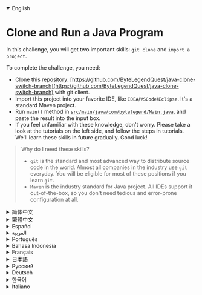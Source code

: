 <details open='true'>
<summary>English</summary>

# Clone and Run a Java Program

In this challenge, you will get two important skills: `git clone` and `import a project`.

To complete the challenge, you need:
- Clone this repository: [https://github.com/ByteLegendQuest/java-clone-switch-branch](https://github.com/ByteLegendQuest/java-clone-switch-branch) with git client.
- Import this project into your favorite IDE, like `IDEA`/`VSCode`/`Eclipse`. It's a standard Maven project.
- Run `main()` method in [`src/main/java/com/bytelegend/Main.java`](https://github.com/ByteLegendQuest/java-clone-switch-branch/blob/main/src/main/java/com/bytelegend/Main.java),
  and paste the result into the input box.
- If you feel unfamiliar with these knowledge, don't worry. Please take a look at the tutorials on the left side, and follow the steps in tutorials.
  We'll learn these skills in future gradually. Good luck!

> Why do I need these skills?
> - `git` is the standard and most advanced way to distribute source code in the world. Almost all companies in the industry use `git` everyday.
>   You will be eligible for most of these positions if you learn `git`.
> - `Maven` is the industry standard for Java project. All IDEs support it out-of-the-box, so you don't need tedious and error-prone configuration at all.
</details>
<details>
<summary>简体中文</summary>

# Clone并运行一个Java程序

在这个挑战中，你会学习到两个至关重要的技能：`git clone`与`导入Java项目`。

要完成挑战，你需要：
- 使用`git`客户端Clone[这个仓库：https://github.com/ByteLegendQuest/java-clone-switch-branch](https://github.com/ByteLegendQuest/java-clone-switch-branch)。
  - 如果你直接访问GitHub有困难（如超时、报错、速度缓慢等），可以Clone我们在中国大陆的镜像`https://git.bytelegend.com/ByteLegendQuest/java-clone-switch-branch`。
- 将该项目导入你喜欢的IDE，如`IDEA`/`VSCode`/`Eclipse`，它是一个标准的Maven项目。
  - 我们在仓库中内置了阿里云Maven中央仓库镜像，你只需点击下图中的按钮即可一键开启，无需任何费时、费力、易出错的本地镜像配置。
  ![switch-aliyun-maven-profile](https://raw.githubusercontent.com/ByteLegendQuest/java-clone-switch-branch/main/docs/zh/switch-aliyun-maven-profile.png)
- 运行[`src/main/java/com/bytelegend/Main.java`](https://github.com/ByteLegendQuest/java-clone-switch-branch/blob/main/src/main/java/com/bytelegend/Main.java)
  中的`main()`方法，并将答案贴到输入框里。
- 如果这些知识让你感到陌生和恐惧，没关系，请查看左边的教程，按照教程的详细一步步完成，我们会在学习中逐步掌握这些知识，加油！

> 为什么我需要了解这些知识？
> - `git`是当今世界上标准的、最先进的源代码分发方式，业界几乎所有的公司都使用`git`进行日常工作。掌握这项技能，你就能胜任这世界上绝大多数的编程岗位。
>   - 如果未来有人告诉你他们的源代码是通过下载zip包、拷贝甚至聊天工具发送的，告诉他们，`git`才是更加正确、高效的方式。
> - `Maven`是Java项目结构的业界标准，所有的IDE都原生支持，无需麻烦、低效、易出错的手工配置。
>   - 如果有人告诉你使用各种手工方式创建、打开项目，然后手动下载、添加各种各样的依赖包，告诉他们，`Maven`才是更加正确、高效的方式。
>   - 在你了解`Maven`之前，请不要胡乱修改本地的Maven配置，如镜像等。我们的镜像配置直接放在了项目里，开箱即用，无需任何费时、费力、易出错的本地镜像配置。
</details>
<details>
<summary>繁體中文</summary>

<h1>克隆並運行 Java 程序</h1><p>在這個挑戰中，您將獲得兩項重要技能： <code class="notranslate">git clone</code>和<code class="notranslate">import a project</code> 。</p><p>要完成挑戰，您需要：</p><ul><li>使用 git 客戶端克隆<a href="https://github.com/ByteLegendQuest/java-clone-switch-branch" target="_blank">此存儲庫：https://github.com/ByteLegendQuest/java-clone-switch-branch。</a></li><li>將此項目導入您喜歡的 IDE，例如<code class="notranslate">IDEA</code> / <code class="notranslate">VSCode</code> / <code class="notranslate">Eclipse</code> 。這是一個標準的 Maven 項目。</li><li>運行<a href="https://github.com/ByteLegendQuest/java-clone-switch-branch/blob/main/src/main/java/com/bytelegend/Main.java" target="_blank"><code class="notranslate">src/main/java/com/bytelegend/Main.java</code></a> <code class="notranslate">main()</code>方法，並將結果粘貼到輸入框中。</li><li>如果您對這些知識感到陌生，請不要擔心。請查看左側的教程，並按照教程中的步驟操作。我們將在未來逐漸學習這些技能。祝你好運！</li></ul><blockquote><p>為什麼我需要這些技能？</p><ul><li> <code class="notranslate">git</code>是世界上分發源代碼的標準和最先進的方式。業內幾乎所有公司每天都<code class="notranslate">git</code> <code class="notranslate">git</code>您將有資格擔任這些職位中的大多數。</li><li> <code class="notranslate">Maven</code>是 Java 項目的行業標準。所有 IDE 都開箱即用地支持它，因此您根本不需要繁瑣且容易出錯的配置。</li></ul></blockquote></details>
<details>
<summary>Español</summary>

<h1>Clonar y ejecutar un programa Java</h1><p> En este desafío, obtendrás dos habilidades importantes: <code class="notranslate">git clone</code> e <code class="notranslate">import a project</code> .</p><p> Para completar el desafío, necesita:</p><ul><li> Clona <a href="https://github.com/ByteLegendQuest/java-clone-switch-branch" target="_blank">este repositorio: https://github.com/ByteLegendQuest/java-clone-switch-branch</a> con el cliente git.</li><li> Importe este proyecto a su IDE favorito, como <code class="notranslate">IDEA</code> / <code class="notranslate">VSCode</code> / <code class="notranslate">Eclipse</code> . Es un proyecto estándar de Maven.</li><li> Ejecute el método <code class="notranslate">main()</code> <a href="https://github.com/ByteLegendQuest/java-clone-switch-branch/blob/main/src/main/java/com/bytelegend/Main.java" target="_blank"><code class="notranslate">src/main/java/com/bytelegend/Main.java</code></a> y pegue el resultado en el cuadro de entrada.</li><li> Si no está familiarizado con estos conocimientos, no se preocupe. Eche un vistazo a los tutoriales del lado izquierdo y siga los pasos de los tutoriales. Aprenderemos estas habilidades en el futuro gradualmente. ¡Buena suerte!</li></ul><blockquote><p> ¿Por qué necesito estas habilidades?</p><ul><li> <code class="notranslate">git</code> es la forma estándar y más avanzada de distribuir código fuente en el mundo. Casi todas las empresas de la industria utilizan <code class="notranslate">git</code> todos los días. Serás elegible para la mayoría de estos puestos si aprendes <code class="notranslate">git</code> .</li><li> <code class="notranslate">Maven</code> es el estándar de la industria para proyectos Java. Todos los IDE lo admiten desde el primer momento, por lo que no necesita una configuración tediosa y propensa a errores en absoluto.</li></ul></blockquote></details>
<details>
<summary>العربية</summary>

<h1 style=";text-align:right;direction:rtl">استنساخ وتشغيل برنامج Java</h1><p style=";text-align:right;direction:rtl"> في هذا التحدي ، ستحصل على <code class="notranslate">git clone</code> <code class="notranslate">import a project</code> .</p><p style=";text-align:right;direction:rtl"> لإكمال التحدي ، أنت بحاجة إلى:</p><ul style=";text-align:right;direction:rtl"><li style=";text-align:right;direction:rtl"> استنساخ <a href="https://github.com/ByteLegendQuest/java-clone-switch-branch" target="_blank">هذا المستودع: https://github.com/ByteLegendQuest/java-clone-switch-branch</a> مع عميل git.</li><li style=";text-align:right;direction:rtl"> قم باستيراد هذا المشروع إلى IDE المفضل لديك ، مثل <code class="notranslate">IDEA</code> / <code class="notranslate">VSCode</code> / <code class="notranslate">Eclipse</code> . إنه مشروع مخضرم قياسي.</li><li style=";text-align:right;direction:rtl"> قم بتشغيل الطريقة <code class="notranslate">main()</code> <a href="https://github.com/ByteLegendQuest/java-clone-switch-branch/blob/main/src/main/java/com/bytelegend/Main.java" target="_blank"><code class="notranslate">src/main/java/com/bytelegend/Main.java</code></a> ، والصق النتيجة في مربع الإدخال.</li><li style=";text-align:right;direction:rtl"> إذا كنت تشعر بعدم الإلمام بهذه المعرفة ، فلا داعي للقلق. يرجى إلقاء نظرة على البرامج التعليمية الموجودة على الجانب الأيسر ، واتباع الخطوات الموجودة في البرامج التعليمية. سوف نتعلم هذه المهارات في المستقبل تدريجيًا. حظا طيبا وفقك الله!</li></ul><blockquote style=";text-align:right;direction:rtl"><p style=";text-align:right;direction:rtl"> لماذا أحتاج هذه المهارات؟</p><ul style=";text-align:right;direction:rtl"><li style=";text-align:right;direction:rtl"> <code class="notranslate">git</code> هي الطريقة القياسية والأكثر تقدمًا لتوزيع الكود المصدري في العالم. تستخدم جميع الشركات في الصناعة تقريبًا <code class="notranslate">git</code> يوميًا. ستكون مؤهلاً لمعظم هذه الوظائف إذا تعلمت <code class="notranslate">git</code> .</li><li style=";text-align:right;direction:rtl"> <code class="notranslate">Maven</code> هو المعيار الصناعي لمشروع Java. تدعمه جميع IDEs ، بحيث لا تحتاج إلى تكوين مملة وعرضة للخطأ على الإطلاق.</li></ul></blockquote></details>
<details>
<summary>Português</summary>

<h1>Clone e execute um programa Java</h1><p> Neste desafio, você obterá duas habilidades importantes: <code class="notranslate">git clone</code> e <code class="notranslate">import a project</code> .</p><p> Para completar o desafio, você precisa:</p><ul><li> Clone <a href="https://github.com/ByteLegendQuest/java-clone-switch-branch" target="_blank">este repositório: https://github.com/ByteLegendQuest/java-clone-switch-branch</a> com o cliente git.</li><li> Importe este projeto em seu IDE favorito, como <code class="notranslate">IDEA</code> / <code class="notranslate">VSCode</code> / <code class="notranslate">Eclipse</code> . É um projeto Maven padrão.</li><li> Execute o método <code class="notranslate">main()</code> <a href="https://github.com/ByteLegendQuest/java-clone-switch-branch/blob/main/src/main/java/com/bytelegend/Main.java" target="_blank"><code class="notranslate">src/main/java/com/bytelegend/Main.java</code></a> e cole o resultado na caixa de entrada.</li><li> Se você não estiver familiarizado com esses conhecimentos, não se preocupe. Por favor, dê uma olhada nos tutoriais à esquerda e siga as etapas nos tutoriais. Aprenderemos essas habilidades gradualmente no futuro. Boa sorte!</li></ul><blockquote><p> Por que preciso dessas habilidades?</p><ul><li> <code class="notranslate">git</code> é a forma padrão e mais avançada de distribuir código-fonte no mundo. Quase todas as empresas do setor usam o <code class="notranslate">git</code> todos os dias. Você será elegível para a maioria dessas posições se aprender <code class="notranslate">git</code> .</li><li> <code class="notranslate">Maven</code> é o padrão da indústria para projetos Java. Todos os IDEs oferecem suporte pronto para uso, portanto, você não precisa de configuração entediante e sujeita a erros.</li></ul></blockquote></details>
<details>
<summary>Bahasa Indonesia</summary>

<h1>Kloning dan Jalankan Program Java</h1><p> Dalam tantangan ini, Anda akan mendapatkan dua keterampilan penting: <code class="notranslate">git clone</code> dan <code class="notranslate">import a project</code> .</p><p> Untuk menyelesaikan tantangan, Anda perlu:</p><ul><li> Kloning <a href="https://github.com/ByteLegendQuest/java-clone-switch-branch" target="_blank">repositori ini: https://github.com/ByteLegendQuest/Java-clone-switch-branch</a> dengan klien git.</li><li> Impor proyek ini ke IDE favorit Anda, seperti <code class="notranslate">IDEA</code> / <code class="notranslate">VSCode</code> / <code class="notranslate">Eclipse</code> . Ini adalah proyek Maven standar.</li><li> Jalankan metode <code class="notranslate">main()</code> <a href="https://github.com/ByteLegendQuest/java-clone-switch-branch/blob/main/src/main/java/com/bytelegend/Main.java" target="_blank"><code class="notranslate">src/main/java/com/bytelegend/Main.java</code></a> , dan rekatkan hasilnya ke kotak input.</li><li> Jika Anda merasa asing dengan pengetahuan ini, jangan khawatir. Silakan lihat tutorial di sisi kiri, dan ikuti langkah-langkah dalam tutorial. Kami akan mempelajari keterampilan ini di masa depan secara bertahap. Semoga berhasil!</li></ul><blockquote><p> Mengapa saya membutuhkan keterampilan ini?</p><ul><li> <code class="notranslate">git</code> adalah cara standar dan paling canggih untuk mendistribusikan kode sumber di dunia. Hampir semua perusahaan di industri menggunakan <code class="notranslate">git</code> setiap hari. Anda akan memenuhi syarat untuk sebagian besar posisi ini jika Anda mempelajari <code class="notranslate">git</code> .</li><li> <code class="notranslate">Maven</code> adalah standar industri untuk proyek Java. Semua IDE mendukungnya, jadi Anda tidak memerlukan konfigurasi yang membosankan dan rawan kesalahan sama sekali.</li></ul></blockquote></details>
<details>
<summary>Français</summary>

<h1>Cloner et exécuter un programme Java</h1><p> Dans ce défi, vous obtiendrez deux compétences importantes : <code class="notranslate">git clone</code> et <code class="notranslate">import a project</code> .</p><p> Pour relever le défi, il vous faut :</p><ul><li> Clonez <a href="https://github.com/ByteLegendQuest/java-clone-switch-branch" target="_blank">ce référentiel : https://github.com/ByteLegendQuest/java-clone-switch-branch</a> avec le client git.</li><li> Importez ce projet dans votre IDE préféré, comme <code class="notranslate">IDEA</code> / <code class="notranslate">VSCode</code> / <code class="notranslate">Eclipse</code> . C&#39;est un projet Maven standard.</li><li> Exécutez la méthode <code class="notranslate">main()</code> <a href="https://github.com/ByteLegendQuest/java-clone-switch-branch/blob/main/src/main/java/com/bytelegend/Main.java" target="_blank"><code class="notranslate">src/main/java/com/bytelegend/Main.java</code></a> et collez le résultat dans la zone de saisie.</li><li> Si vous ne vous sentez pas familier avec ces connaissances, ne vous inquiétez pas. Veuillez consulter les didacticiels sur le côté gauche et suivez les étapes des didacticiels. Nous allons apprendre ces compétences à l&#39;avenir progressivement. Bonne chance!</li></ul><blockquote><p> Pourquoi ai-je besoin de ces compétences ?</p><ul><li> <code class="notranslate">git</code> est le moyen standard et le plus avancé de distribuer du code source dans le monde. Presque toutes les entreprises du secteur utilisent <code class="notranslate">git</code> tous les jours. Vous serez éligible pour la plupart de ces postes si vous apprenez <code class="notranslate">git</code> .</li><li> <code class="notranslate">Maven</code> est le standard de l&#39;industrie pour les projets Java. Tous les IDE le prennent en charge par défaut, vous n&#39;avez donc pas du tout besoin d&#39;une configuration fastidieuse et sujette aux erreurs.</li></ul></blockquote></details>
<details>
<summary>日本語</summary>

<h1>Javaプログラムのクローンを作成して実行する</h1><p>このチャレンジでは、2つの重要なスキルを習得します<code class="notranslate">git clone</code>と<code class="notranslate">import a project</code>です。</p><p>チャレンジを完了するには、次のものが必要です。</p><ul><li>このリポジトリのクローンを作成<a href="https://github.com/ByteLegendQuest/java-clone-switch-branch" target="_blank">します：https：//github.com/ByteLegendQuest/java-clone-switch-branch</a> with gitclient。</li><li> <code class="notranslate">IDEA</code> / <code class="notranslate">VSCode</code> / <code class="notranslate">Eclipse</code>などのお気に入りのIDEにインポートします。これは標準のMavenプロジェクトです。</li><li> <a href="https://github.com/ByteLegendQuest/java-clone-switch-branch/blob/main/src/main/java/com/bytelegend/Main.java" target="_blank"><code class="notranslate">src/main/java/com/bytelegend/Main.java</code></a> <code class="notranslate">main()</code>メソッドを実行し、結果を入力ボックスに貼り付けます。</li><li>これらの知識に慣れていなくても心配しないでください。左側のチュートリアルをご覧になり、チュートリアルの手順に従ってください。今後、これらのスキルを徐々に習得していきます。幸運を！</li></ul><blockquote><p>なぜこれらのスキルが必要なのですか？</p><ul><li> <code class="notranslate">git</code>は、世界でソースコードを配布するための標準的で最も高度な方法です。業界のほぼすべての企業が<code class="notranslate">git</code>使用しています。 <code class="notranslate">git</code>を学ぶと、これらのポジションのほとんどを利用できるようになります。</li><li> <code class="notranslate">Maven</code>はJavaプロジェクトの業界標準です。すべてのIDEはそのままでサポートするため、面倒でエラーが発生しやすい構成はまったく必要ありません。</li></ul></blockquote></details>
<details>
<summary>Русский</summary>

<h1>Клонировать и запустить программу Java</h1><p> В этом испытании вы получите два важных навыка: <code class="notranslate">git clone</code> и <code class="notranslate">import a project</code> .</p><p> Для выполнения задания вам понадобятся:</p><ul><li> Клонируйте <a href="https://github.com/ByteLegendQuest/java-clone-switch-branch" target="_blank">этот репозиторий: https://github.com/ByteLegendQuest/java-clone-switch-branch</a> с помощью клиента git.</li><li> Импортируйте этот проект в свою любимую среду IDE, например <code class="notranslate">IDEA</code> / <code class="notranslate">VSCode</code> / <code class="notranslate">Eclipse</code> . Это стандартный проект Maven.</li><li> Запустите метод <code class="notranslate">main()</code> <a href="https://github.com/ByteLegendQuest/java-clone-switch-branch/blob/main/src/main/java/com/bytelegend/Main.java" target="_blank"><code class="notranslate">src/main/java/com/bytelegend/Main.java</code></a> и вставьте результат в поле ввода.</li><li> Если вы чувствуете себя незнакомым с этими знаниями, не волнуйтесь. Взгляните на обучающие материалы слева и следуйте инструкциям, указанным в обучающих материалах. Мы будем постепенно осваивать эти навыки в будущем. Удачи!</li></ul><blockquote><p> Зачем мне нужны эти навыки?</p><ul><li> <code class="notranslate">git</code> - это стандартный и наиболее продвинутый способ распространения исходного кода в мире. Практически все компании в отрасли используют <code class="notranslate">git</code> каждый день. Вы сможете занять большинство из этих должностей, если выучите <code class="notranslate">git</code> .</li><li> <code class="notranslate">Maven</code> - это отраслевой стандарт для Java-проектов. Все IDE поддерживают его прямо из коробки, поэтому вам вообще не нужна утомительная и подверженная ошибкам конфигурация.</li></ul></blockquote></details>
<details>
<summary>Deutsch</summary>

<h1>Klonen und Ausführen eines Java-Programms</h1><p> In dieser Herausforderung erwirbst du zwei wichtige Fähigkeiten: <code class="notranslate">git clone</code> und <code class="notranslate">import a project</code> .</p><p> Um die Herausforderung abzuschließen, benötigst du:</p><ul><li> Klonen Sie <a href="https://github.com/ByteLegendQuest/java-clone-switch-branch" target="_blank">dieses Repository: https://github.com/ByteLegendQuest/java-clone-switch-branch</a> mit dem Git-Client.</li><li> Importieren Sie dieses Projekt in Ihre bevorzugte IDE, wie <code class="notranslate">IDEA</code> / <code class="notranslate">VSCode</code> / <code class="notranslate">Eclipse</code> . Es ist ein Standard-Maven-Projekt.</li><li> Führen Sie die <code class="notranslate">main()</code> -Methode in <a href="https://github.com/ByteLegendQuest/java-clone-switch-branch/blob/main/src/main/java/com/bytelegend/Main.java" target="_blank"><code class="notranslate">src/main/java/com/bytelegend/Main.java</code></a> und fügen Sie das Ergebnis in das Eingabefeld ein.</li><li> Machen Sie sich keine Sorgen, wenn Ihnen dieses Wissen nicht vertraut ist. Bitte werfen Sie einen Blick auf die Tutorials auf der linken Seite und folgen Sie den Schritten in den Tutorials. Diese Fähigkeiten werden wir in Zukunft nach und nach erlernen. Viel Glück!</li></ul><blockquote><p> Warum brauche ich diese Fähigkeiten?</p><ul><li> <code class="notranslate">git</code> ist der Standard und fortschrittlichste Weg, um Quellcode in der Welt zu verteilen. Fast alle Unternehmen der Branche verwenden <code class="notranslate">git</code> täglich. Sie werden für die meisten dieser Positionen geeignet sein, wenn Sie <code class="notranslate">git</code> lernen.</li><li> <code class="notranslate">Maven</code> ist der Industriestandard für Java-Projekte. Alle IDEs unterstützen es out-of-the-box, sodass Sie überhaupt keine langwierige und fehleranfällige Konfiguration benötigen.</li></ul></blockquote></details>
<details>
<summary>한국어</summary>

<h1>Java 프로그램 복제 및 실행</h1><p> 이 챌린지에서는 두 가지 중요한 <code class="notranslate">git clone</code> 및 <code class="notranslate">import a project</code> 배우게 됩니다.</p><p> 챌린지를 완료하려면 다음이 필요합니다.</p><ul><li> git 클라이언트를 사용하여 <a href="https://github.com/ByteLegendQuest/java-clone-switch-branch" target="_blank">https://github.com/ByteLegendQuest/java-clone-switch-branch 리포지토리를</a> 복제합니다.</li><li> <code class="notranslate">IDEA</code> / <code class="notranslate">VSCode</code> / <code class="notranslate">Eclipse</code> 와 같은 선호하는 IDE로 가져옵니다. 표준 Maven 프로젝트입니다.</li><li> <a href="https://github.com/ByteLegendQuest/java-clone-switch-branch/blob/main/src/main/java/com/bytelegend/Main.java" target="_blank"><code class="notranslate">src/main/java/com/bytelegend/Main.java</code></a> <code class="notranslate">main()</code> 메소드를 실행하고 결과를 입력 상자에 붙여넣습니다.</li><li> 이러한 지식이 낯설더라도 걱정하지 마십시오. 왼쪽에 있는 자습서를 살펴보고 자습서의 단계를 따르십시오. 우리는 앞으로 이러한 기술을 점차적으로 배울 것입니다. 행운을 빕니다!</li></ul><blockquote><p> 왜 이러한 기술이 필요합니까?</p><ul><li> <code class="notranslate">git</code> 은 세계에서 소스 코드를 배포하는 표준이자 가장 진보된 방법입니다. 업계의 거의 모든 회사는 <code class="notranslate">git</code> 사용합니다. <code class="notranslate">git</code> 을 배우면 이러한 직책의 대부분을 차지할 수 있습니다.</li><li> <code class="notranslate">Maven</code> 은 Java 프로젝트의 산업 표준입니다. 모든 IDE는 즉시 지원하므로 지루하고 오류가 발생하기 쉬운 구성이 전혀 필요하지 않습니다.</li></ul></blockquote></details>
<details>
<summary>Italiano</summary>

<h1>Clona ed esegui un programma Java</h1><p> In questa sfida otterrai due importanti abilità: <code class="notranslate">git clone</code> e <code class="notranslate">import a project</code> .</p><p> Per completare la sfida, è necessario:</p><ul><li> Clona <a href="https://github.com/ByteLegendQuest/java-clone-switch-branch" target="_blank">questo repository: https://github.com/ByteLegendQuest/java-clone-switch-branch</a> con git client.</li><li> Importa questo progetto nel tuo IDE preferito, come <code class="notranslate">IDEA</code> / <code class="notranslate">VSCode</code> / <code class="notranslate">Eclipse</code> . È un progetto Maven standard.</li><li> Esegui il metodo <code class="notranslate">main()</code> <a href="https://github.com/ByteLegendQuest/java-clone-switch-branch/blob/main/src/main/java/com/bytelegend/Main.java" target="_blank"><code class="notranslate">src/main/java/com/bytelegend/Main.java</code></a> e incolla il risultato nella casella di input.</li><li> Se non ti senti familiare con queste conoscenze, non preoccuparti. Dai un&#39;occhiata ai tutorial sul lato sinistro e segui i passaggi nei tutorial. Impareremo queste abilità in futuro gradualmente. Buona fortuna!</li></ul><blockquote><p> Perché ho bisogno di queste abilità?</p><ul><li> <code class="notranslate">git</code> è il modo standard e più avanzato per distribuire il codice sorgente nel mondo. Quasi tutte le aziende del settore usano <code class="notranslate">git</code> ogni giorno. Sarai idoneo per la maggior parte di queste posizioni se impari <code class="notranslate">git</code> .</li><li> <code class="notranslate">Maven</code> è lo standard del settore per i progetti Java. Tutti gli IDE lo supportano immediatamente, quindi non è necessaria alcuna configurazione noiosa e soggetta a errori.</li></ul></blockquote></details>
